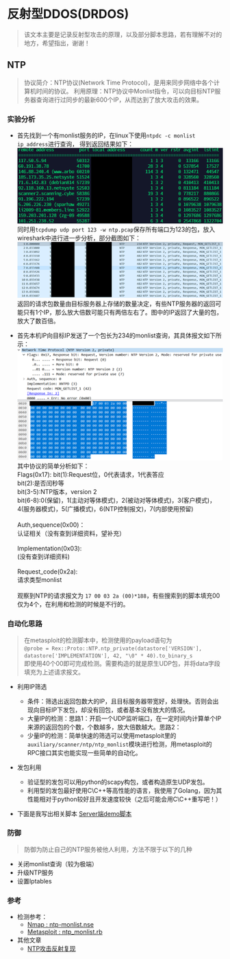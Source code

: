 # 反射型DDOS(DRDOS)

>该文本主要是记录反射型攻击的原理，以及部分脚本思路，若有理解不对的地方，希望指出，谢谢！

## NTP

> 协议简介：NTP协议(Network Time Protocol)，是用来同步网络中各个计算机时间的协议。
> 利用原理：NTP协议中Monlist指令，可以向目标NTP服务器查询进行过同步的最新600个IP，从而达到了放大攻击的效果。

### 实验分析

- 首先找到一个有monlist服务的IP，在linux下使用`ntpdc -c monlist ip_address`进行查询， 得到返回结果如下：  
![Image text](img/ntp/ntp_monlist_query.png)  
同时用`tcpdump udp port 123 -w ntp.pcap`保存所有端口为123的包，放入wireshark中进行进一步分析，部分截图如下：  
![Image text](img/ntp/ntp_wireshark.png)  
返回的请求包数量由目标服务器上存储的数量决定，有些NTP服务器的返回可能只有1个IP，那么放大倍数可能只有两倍左右了。图中的IP返回了大量的包，放大了数百倍。

- 首先本机IP向目标IP发送了一个包长为234的monlist查询，其具体报文如下所示：
![Image text](img/ntp/ntp_sendpack.png)
其中协议的简单分析如下：  
Flags(0x17):
bit(1):Request位，0代表请求，1代表答应  
bit(2):是否闰秒等  
bit(3-5):NTP版本，version 2  
bit(6-8):0(保留)，1(主动对等体模式)，2(被动对等体模式)，3(客户模式)，4(服务器模式)，5(广播模式)，6(NTP控制报文)，7(内部使用预留)  
<br />Auth,sequence(0x00)：  
认证相关（没有查到详细资料，望补充）  
<br />Implementation(0x03):  
(没有查到详细资料)  
<br />Request_code(0x2a):  
请求类型monlist  
<br />观察到NTP的请求报文为 `17 00 03 2a (00)*188`，有些搜索到的脚本填充00仅为4个，在利用和检测的时候是不行的。

### 自动化思路

>在metasploit的检测脚本中，检测使用的payload语句为  
`@probe = Rex::Proto::NTP.ntp_private(datastore['VERSION'], datastore['IMPLEMENTATION'], 42, "\0" * 40).to_binary_s`  
即使用40个00即可完成检测。需要构造的就是原生UDP包，并将data字段填充为上述请求报文。

- 利用IP筛选
  - 条件：筛选出返回包数大的IP，且目标服务器带宽好，处理快。否则会出现向目标IP下发包，却没有回包，或者基本没有放大的情况。
  - 大量IP的检测：思路1：开启一个UDP监听端口，在一定时间内计算单个IP来源的返回包的个数，个数越多，放大倍数越大。思路2：
  - 少量IP的检测：简单快速的筛选可以使用metasploit里的`auxiliary/scanner/ntp/ntp_monlist`模块进行检测，用metasploit的RPC接口其实也能实现一些简单的自动化。
- 发包利用
  - 验证型的发包可以用python的scapy构包，或者构造原生UDP发包。
  - 利用型的发包最好使用C\C++等高性能的语言，我使用了Golang，因为其性能相对于python较好且开发速度较快（之后可能会用C\C++重写吧！）

- 下面是我写出相关脚本
    [Server端demo脚本](https://github.com/chriskaliX/DDOS/blob/master/Drdos-note/script/discover/server.py)

### 防御

> 防御为防止自己的NTP服务被他人利用，方法不限于以下的几种

- 关闭monlist查询（较为极端）
- 升级NTP服务
- 设置Iptables

### 参考

- 检测参考：
  - [Nmap : ntp-monlist.nse](https://svn.nmap.org/nmap/scripts/ntp-monlist.nse)
  - [Metasploit : ntp_monlist.rb](https://github.com/rapid7/metasploit-framework/blob/master/modules/auxiliary/scanner/ntp/ntp_monlist.rb)
- 其他文章
  - [NTP攻击反射复现](https://www.freebuf.com/articles/network/129288.html)
